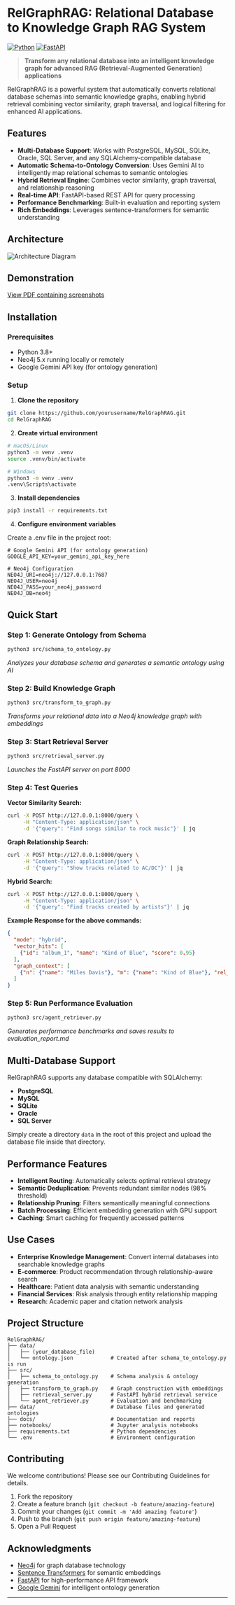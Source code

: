 # RelGraphRAG: Relational Database to Knowledge Graph RAG System

[![Python](https://img.shields.io/badge/python-3.8+-blue.svg)](https://www.python.org/downloads/)
[![FastAPI](https://img.shields.io/badge/FastAPI-0.104.1-green.svg)](https://fastapi.tiangolo.com/)

> **Transform any relational database into an intelligent knowledge graph for advanced RAG (Retrieval-Augmented Generation) applications**

RelGraphRAG is a powerful system that automatically converts relational database schemas into semantic knowledge graphs, enabling hybrid retrieval combining vector similarity, graph traversal, and logical filtering for enhanced AI applications.

## Features

- **Multi-Database Support**: Works with PostgreSQL, MySQL, SQLite, Oracle, SQL Server, and any SQLAlchemy-compatible database
- **Automatic Schema-to-Ontology Conversion**: Uses Gemini AI to intelligently map relational schemas to semantic ontologies
- **Hybrid Retrieval Engine**: Combines vector similarity, graph traversal, and relationship reasoning
- **Real-time API**: FastAPI-based REST API for query processing
- **Performance Benchmarking**: Built-in evaluation and reporting system
- **Rich Embeddings**: Leverages sentence-transformers for semantic understanding

## Architecture
![Architecture Diagram](https://drive.google.com/file/d/1KWN096NoUSDbeCGA2nXN7YRmsfG9vxGB/view?usp=sharing)

## Demonstration
[View PDF containing screenshots](placeholder-for-drive-link)

## Installation

### Prerequisites
- Python 3.8+
- Neo4j 5.x running locally or remotely
- Google Gemini API key (for ontology generation)

### Setup

1. **Clone the repository**
```bash
git clone https://github.com/yourusername/RelGraphRAG.git
cd RelGraphRAG
```

2. **Create virtual environment**
```bash
# macOS/Linux
python3 -m venv .venv
source .venv/bin/activate

# Windows
python3 -m venv .venv
.venv\Scripts\activate
```

3. **Install dependencies**
```bash
pip3 install -r requirements.txt
```

4. **Configure environment variables**

Create a .env file in the project root:

```env
# Google Gemini API (for ontology generation)
GOOGLE_API_KEY=your_gemini_api_key_here

# Neo4j Configuration
NEO4J_URI=neo4j://127.0.0.1:7687
NEO4J_USER=neo4j
NEO4J_PASS=your_neo4j_password
NEO4J_DB=neo4j
```

## Quick Start

### Step 1: Generate Ontology from Schema
```bash
python3 src/schema_to_ontology.py
```
*Analyzes your database schema and generates a semantic ontology using AI*

### Step 2: Build Knowledge Graph
```bash
python3 src/transform_to_graph.py
```
*Transforms your relational data into a Neo4j knowledge graph with embeddings*

### Step 3: Start Retrieval Server
```bash
python3 src/retrieval_server.py
```
*Launches the FastAPI server on port 8000*

### Step 4: Test Queries

**Vector Similarity Search:**
```bash
curl -X POST http://127.0.0.1:8000/query \
     -H "Content-Type: application/json" \
     -d '{"query": "Find songs similar to rock music"}' | jq
```

**Graph Relationship Search:**
```bash
curl -X POST http://127.0.0.1:8000/query \
     -H "Content-Type: application/json" \
     -d '{"query": "Show tracks related to AC/DC"}' | jq
```

**Hybrid Search:**
```bash
curl -X POST http://127.0.0.1:8000/query \
     -H "Content-Type: application/json" \
     -d '{"query": "Find tracks created by artists"}' | jq
```
**Example Response for the above commands:**
```json
{
  "mode": "hybrid",
  "vector_hits": [
    {"id": "album_1", "name": "Kind of Blue", "score": 0.95}
  ],
  "graph_context": [
    {"n": {"name": "Miles Davis"}, "m": {"name": "Kind of Blue"}, "rel_types": ["CREATED"]}
  ]
}
```

### Step 5: Run Performance Evaluation
```bash
python3 src/agent_retriever.py
```
*Generates performance benchmarks and saves results to evaluation_report.md*


## Multi-Database Support

RelGraphRAG supports any database compatible with SQLAlchemy:

- **PostgreSQL**
- **MySQL**
- **SQLite**
- **Oracle**
- **SQL Server**

Simply create a directory `data` in the root of this project and upload the database file inside that directory.

## Performance Features

- **Intelligent Routing**: Automatically selects optimal retrieval strategy
- **Semantic Deduplication**: Prevents redundant similar nodes (98% threshold)
- **Relationship Pruning**: Filters semantically meaningful connections
- **Batch Processing**: Efficient embedding generation with GPU support
- **Caching**: Smart caching for frequently accessed patterns

## Use Cases

- **Enterprise Knowledge Management**: Convert internal databases into searchable knowledge graphs
- **E-commerce**: Product recommendation through relationship-aware search
- **Healthcare**: Patient data analysis with semantic understanding
- **Financial Services**: Risk analysis through entity relationship mapping
- **Research**: Academic paper and citation network analysis

## Project Structure

```
RelGraphRAG/
├── data/
│   ├── (your_database_file)
│   └── ontology.json            # Created after schema_to_ontology.py is run
├── src/
│   ├── schema_to_ontology.py    # Schema analysis & ontology generation
│   ├── transform_to_graph.py    # Graph construction with embeddings
│   ├── retrieval_server.py      # FastAPI hybrid retrieval service
│   └── agent_retriever.py       # Evaluation and benchmarking
├── data/                        # Database files and generated ontologies
├── docs/                        # Documentation and reports
├── notebooks/                   # Jupyter analysis notebooks
├── requirements.txt             # Python dependencies
└── .env                         # Environment configuration
```

## Contributing

We welcome contributions! Please see our Contributing Guidelines for details.

1. Fork the repository
2. Create a feature branch (`git checkout -b feature/amazing-feature`)
3. Commit your changes (`git commit -m 'Add amazing feature'`)
4. Push to the branch (`git push origin feature/amazing-feature`)
5. Open a Pull Request


## Acknowledgments

- [Neo4j](https://neo4j.com/) for graph database technology
- [Sentence Transformers](https://www.sbert.net/) for semantic embeddings
- [FastAPI](https://fastapi.tiangolo.com/) for high-performance API framework
- [Google Gemini](https://ai.google.dev/) for intelligent ontology generation

---
